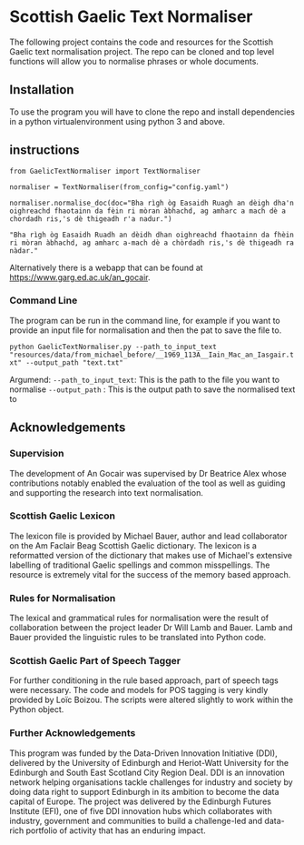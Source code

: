 # Scottish Gaelic Text Normaliser 

The following project contains the code and resources for the Scottish Gaelic text normalisation project. The repo can be cloned and top level functions will allow you to normalise phrases or whole documents. 

## Installation 

To use the program you will have to clone the repo and install dependencies in a python virtualenvironment using python 3 and above. 

## instructions

``from GaelicTextNormaliser import TextNormaliser``
  
``normaliser = TextNormaliser(from_config="config.yaml")``
  
``normaliser.normalise_doc(doc="Bha rìgh òg Easaidh Ruagh an dèigh dha'n oighreachd fhaotainn da fèin ri mòran àbhachd, ag amharc a mach dè a chordadh ris,'s dè thigeadh r'a nadur.")``

``"Bha rìgh òg Easaidh Ruadh an dèidh dhan oighreachd fhaotainn da fhèin ri mòran àbhachd, ag amharc a-mach dè a chòrdadh ris,'s dè thigeadh ra nàdar."``

Alternatively there is a webapp that can be found at https://www.garg.ed.ac.uk/an_gocair. 

### Command Line 

The program can be run in the command line, for example if you want to provide an input file for normalisation and then the pat to save the file to. 

``python GaelicTextNormaliser.py --path_to_input_text "resources/data/from_michael_before/__1969_113A__Iain_Mac_an_Iasgair.txt" --output_path "text.txt"``

Argumend:
    ``--path_to_input_text``: This is the path to the file you want to normalise 
    ``--output_path``       : This is the output path to save the normalised text to
## Acknowledgements 

### Supervision 
The development of An Gocair was supervised by Dr Beatrice Alex whose contributions notably enabled the evaluation of the tool as well as guiding and supporting the research into text normalisation. 

### Scottish Gaelic Lexicon

The lexicon file is provided by Michael Bauer, author and lead collaborator on the Am Faclair Beag Scottish Gaelic dictionary. The lexicon is a reformatted version of the dictionary that makes use of Michael's extensive labelling of traditional Gaelic spellings and common misspellings. The resource is extremely vital for the success of the memory based approach. 

### Rules for Normalisation

The lexical and grammatical rules for normalisation were the result of collaboration between the project leader Dr Will Lamb and Bauer. Lamb and Bauer provided the linguistic rules to be translated into Python code. 

### Scottish Gaelic Part of Speech Tagger 

For further conditioning in the rule based approach, part of speech tags were necessary. The code and models for POS tagging is very kindly provided by Loïc Boizou. The scripts were altered slightly to work within the Python object. 

### Further Acknowledgements

This program was funded by the Data-Driven Innovation Initiative (DDI), delivered by the University of Edinburgh and Heriot-Watt University for the Edinburgh and South East Scotland City Region Deal. DDI is an innovation network helping organisations tackle challenges for industry and society by doing data right to support Edinburgh in its ambition to become the data capital of Europe. The project was delivered by the Edinburgh Futures Institute (EFI), one of five DDI innovation hubs which collaborates with industry, government and communities to build a challenge-led and data-rich portfolio of activity that has an enduring impact.
